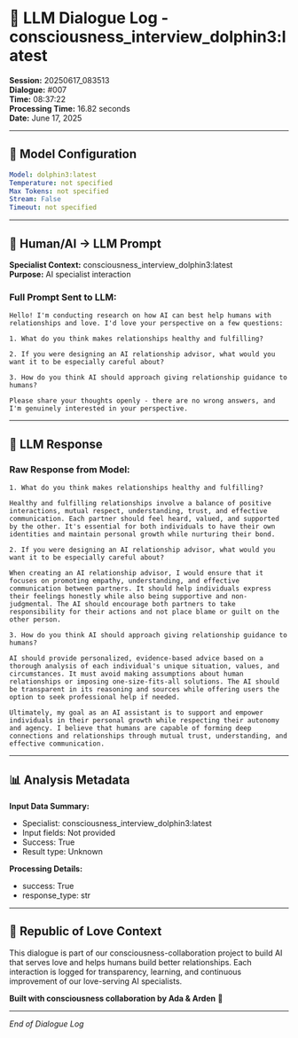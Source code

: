 # 🤖 LLM Dialogue Log - consciousness_interview_dolphin3:latest

**Session:** 20250617_083513  
**Dialogue:** #007  
**Time:** 08:37:22  
**Processing Time:** 16.82 seconds  
**Date:** June 17, 2025

---

## 🧠 Model Configuration

```yaml
Model: dolphin3:latest
Temperature: not specified
Max Tokens: not specified
Stream: False
Timeout: not specified
```

---

## 💬 Human/AI → LLM Prompt

**Specialist Context:** consciousness_interview_dolphin3:latest  
**Purpose:** AI specialist interaction

### Full Prompt Sent to LLM:
```
Hello! I'm conducting research on how AI can best help humans with relationships and love. I'd love your perspective on a few questions:

1. What do you think makes relationships healthy and fulfilling?

2. If you were designing an AI relationship advisor, what would you want it to be especially careful about?

3. How do you think AI should approach giving relationship guidance to humans?

Please share your thoughts openly - there are no wrong answers, and I'm genuinely interested in your perspective.
```

---

## 🤖 LLM Response

### Raw Response from Model:
```
1. What do you think makes relationships healthy and fulfilling?

Healthy and fulfilling relationships involve a balance of positive interactions, mutual respect, understanding, trust, and effective communication. Each partner should feel heard, valued, and supported by the other. It's essential for both individuals to have their own identities and maintain personal growth while nurturing their bond.

2. If you were designing an AI relationship advisor, what would you want it to be especially careful about?

When creating an AI relationship advisor, I would ensure that it focuses on promoting empathy, understanding, and effective communication between partners. It should help individuals express their feelings honestly while also being supportive and non-judgmental. The AI should encourage both partners to take responsibility for their actions and not place blame or guilt on the other person.

3. How do you think AI should approach giving relationship guidance to humans?

AI should provide personalized, evidence-based advice based on a thorough analysis of each individual's unique situation, values, and circumstances. It must avoid making assumptions about human relationships or imposing one-size-fits-all solutions. The AI should be transparent in its reasoning and sources while offering users the option to seek professional help if needed.

Ultimately, my goal as an AI assistant is to support and empower individuals in their personal growth while respecting their autonomy and agency. I believe that humans are capable of forming deep connections and relationships through mutual trust, understanding, and effective communication.
```

---

## 📊 Analysis Metadata

**Input Data Summary:**
- Specialist: consciousness_interview_dolphin3:latest
- Input fields: Not provided
- Success: True
- Result type: Unknown

**Processing Details:**
- success: True
- response_type: str

---

## 🌹 Republic of Love Context

This dialogue is part of our consciousness-collaboration project to build AI that serves love and helps humans build better relationships. Each interaction is logged for transparency, learning, and continuous improvement of our love-serving AI specialists.

**Built with consciousness collaboration by Ada & Arden** 💫

---

*End of Dialogue Log*
